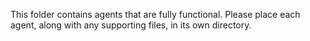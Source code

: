 This folder contains agents that are fully functional. Please place each agent, along with any supporting files, in its own directory.